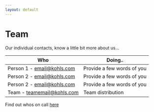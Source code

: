 ```yaml
---
layout: default
---
```


#  Team

Our individual contacts, know a little bit more about us...

| Who | Doing.. |
|-----|---------|
| Person 1 - [email@kohls.com](mailto:email@kohls.com) | Provide a few words of you |
| Person 2 - [email@kohls.com](mailto:email@kohls.com) | Provide a few words of you |
| Person 2 - [email@kohls.com](mailto:email@kohls.com) | Provide a few words of you |
| Team - [teamemail@kohls.com](mailto:teamemail@kohls.com) | Team distribution |

Find out whos on call [here](https://linktooncallschedule.com)
